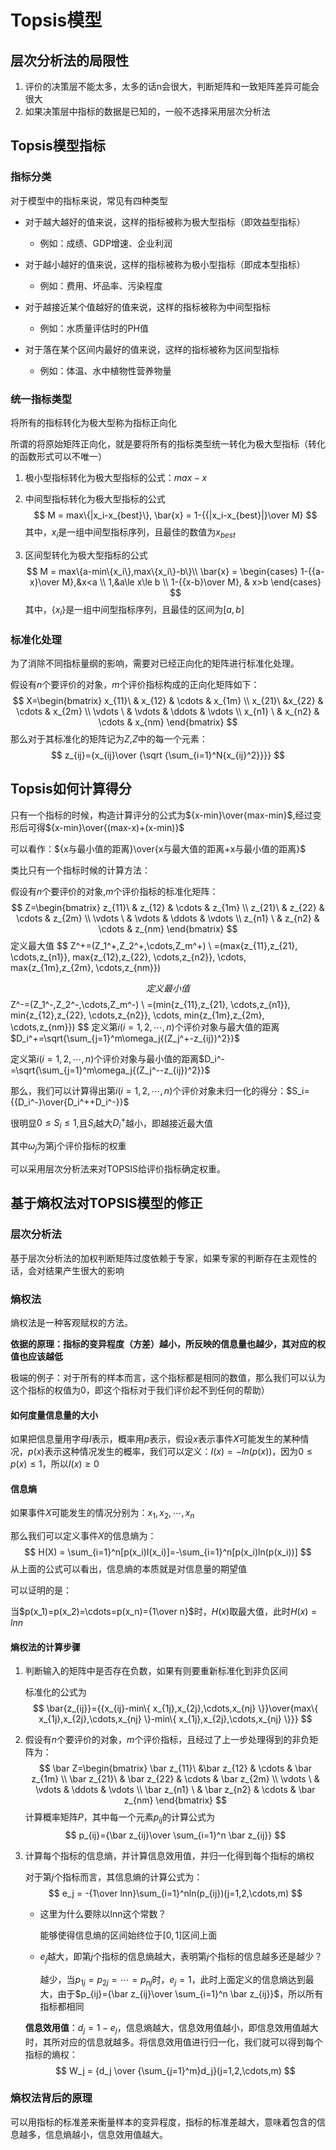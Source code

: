 # Topsis模型

## 层次分析法的局限性

1. 评价的决策层不能太多，太多的话n会很大，判断矩阵和一致矩阵差异可能会很大
2. 如果决策层中指标的数据是已知的，一般不选择采用层次分析法

## Topsis模型指标

### 指标分类

对于模型中的指标来说，常见有四种类型

- 对于越大越好的值来说，这样的指标被称为极大型指标（即效益型指标）
	- 例如：成绩、GDP增速、企业利润

- 对于越小越好的值来说，这样的指标被称为极小型指标（即成本型指标）
	- 例如：费用、坏品率、污染程度

- 对于越接近某个值越好的值来说，这样的指标被称为中间型指标
	- 例如：水质量评估时的PH值

- 对于落在某个区间内最好的值来说，这样的指标被称为区间型指标
	- 例如：体温、水中植物性营养物量


### 统一指标类型

将所有的指标转化为极大型称为指标正向化

所谓的将原始矩阵正向化，就是要将所有的指标类型统一转化为极大型指标（转化的函数形式可以不唯一）

1. 极小型指标转化为极大型指标的公式：$max - x$

2. 中间型指标转化为极大型指标的公式
	$$
	M = max\{|x_i-x_{best}\}, \bar{x} = 1-{{|x_i-x_{best}|}\over M}
	$$
	其中，${x_i}$是一组中间型指标序列，且最佳的数值为$x_{best}$

3. 区间型转化为极大型指标的公式
	$$
	M = max\{a-min\{x_i\},max\{x_i\}-b\}\\
	\bar{x} =
	\begin{cases}
	1-{{a-x}\over M},&x<a \\
	1,&a\le x\le b \\
	1-{{x-b}\over M}, & x>b
	\end{cases}
	$$
	其中，$\{x_i\}$是一组中间型指标序列，且最佳的区间为$[a,b]$



### 标准化处理

为了消除不同指标量纲的影响，需要对已经正向化的矩阵进行标准化处理。

假设有$n$个要评价的对象，$m$个评价指标构成的正向化矩阵如下：
$$
X=\begin{bmatrix}
x_{11}\ & x_{12} & \cdots & x_{1m} \\
x_{21}\ &x_{22} & \cdots & x_{2m} \\
\vdots \ & \vdots & \ddots & \vdots \\
x_{n1} \ & x_{n2} & \cdots & x_{nm}
\end{bmatrix}
$$
那么对于其标准化的矩阵记为$Z$,$Z$​中的每一个元素：
$$
z_{ij}={x_{ij}\over {\sqrt {\sum_{i=1}^N{x_{ij}^2}}}}
$$

## Topsis如何计算得分

只有一个指标的时候，构造计算评分的公式为${x-min}\over{max-min}$,经过变形后可得${x-min}\over{(max-x)+(x-min)}$

可以看作：${x与最小值的距离}\over{x与最大值的距离+x与最小值的距离}$

类比只有一个指标时候的计算方法：

假设有$n$个要评价的对象,$m$个评价指标的标准化矩阵：
$$
Z=\begin{bmatrix}
z_{11}\ & z_{12} & \cdots & z_{1m} \\
z_{21}\ & z_{22} & \cdots & z_{2m} \\
\vdots \ & \vdots & \ddots & \vdots \\
z_{n1} \ & z_{n2} & \cdots & z_{nm}
\end{bmatrix}
$$
定义最大值
$$
Z^+=(Z_1^+,Z_2^+,\cdots,Z_m^+) \\
  =(max\{z_{11},z_{21}, \cdots,z_{n1}\},
  max\{z_{12},z_{22}, \cdots,z_{n2}\}, \cdots,
  max\{z_{1m},z_{2m}, \cdots,z_{nm}\})
  
$$
定义最小值
$$
Z^-=(Z_1^-,Z_2^-,\cdots,Z_m^-) \\
  =(min\{z_{11},z_{21}, \cdots,z_{n1}\},
  min\{z_{12},z_{22}, \cdots,z_{n2}\}, \cdots,
  min\{z_{1m},z_{2m}, \cdots,z_{nm}\})
$$
定义第$i(i=1,2,\cdots,n)$个评价对象与最大值的距离$D_i^+=\sqrt{\sum_{j=1}^m\omega_j{(Z_j^+-z_{ij})^2}}$

定义第$i(i=1,2,\cdots,n)$个评价对象与最小值的距离$D_i^-=\sqrt{\sum_{j=1}^m\omega_j{(Z_j^--z_{ij})^2}}$

那么，我们可以计算得出第$i(i=1,2,\cdots,n)$个评价对象未归一化的得分：$S_i={{D_i^-}\over{D_i^++D_i^-}}$

很明显$0\le S_i \le 1$,且$S_i$越大$D_i^+$越小，即越接近最大值

其中$\omega_j$为第j个评价指标的权重

可以采用层次分析法来对TOPSIS给评价指标确定权重。

## 基于熵权法对TOPSIS模型的修正

### 层次分析法

基于层次分析法的加权判断矩阵过度依赖于专家，如果专家的判断存在主观性的话，会对结果产生很大的影响

### 熵权法

熵权法是一种客观赋权的方法。

**依据的原理：指标的变异程度（方差）越小，所反映的信息量也越少，其对应的权值也应该越低**

极端的例子：对于所有的样本而言，这个指标都是相同的数值，那么我们可以认为这个指标的权值为0，即这个指标对于我们评价起不到任何的帮助）

#### 如何度量信息量的大小

如果把信息量用字母$I$表示，概率用$p$表示，假设$x$表示事件$X$可能发生的某种情况，$p(x)$表示这种情况发生的概率，我们可以定义：$I(x) = -ln(p(x))$，因为$0\le p(x)\le 1$，所以$I(x)\ge 0$

#### 信息熵

如果事件$X$可能发生的情况分别为：$x_1,x_2,\cdots,x_n$

那么我们可以定义事件$X$的信息熵为：
$$
H(X) = \sum_{i=1}^n[p(x_i)I(x_i)]=-\sum_{i=1}^n[p(x_i)ln(p(x_i))]
$$
从上面的公式可以看出，信息熵的本质就是对信息量的期望值

可以证明的是：

当$p(x_1)=p(x_2)=\cdots=p(x_n)={1\over n}$时，$H(x)$取最大值，此时$H(x) = lnn$

#### 熵权法的计算步骤

1. 判断输入的矩阵中是否存在负数，如果有则要重新标准化到非负区间

	标准化的公式为
	$$
	\bar{z_{ij}}={{x_{ij}-min\{ x_{1j},x_{2j},\cdots,x_{nj} \}}\over{max\{ x_{1j},x_{2j},\cdots,x_{nj} \}-min\{ x_{1j},x_{2j},\cdots,x_{nj} \}}}
	$$

2. 假设有$n$个要评价的对象，$m$个评价指标，且经过了上一步处理得到的非负矩阵为：
	$$
	\bar Z=\begin{bmatrix}
	\bar z_{11}\ &\bar  z_{12} & \cdots & \bar z_{1m} \\
	\bar z_{21}\ & \bar z_{22} & \cdots & \bar z_{2m} \\
	\vdots \ & \vdots & \ddots & \vdots \\
	\bar z_{n1} \ & \bar z_{n2} & \cdots & \bar z_{nm}
	\end{bmatrix}
	$$
	计算概率矩阵$P$，其中每一个元素$p_{ij}$的计算公式为
	$$
	p_{ij}={\bar z_{ij}\over \sum_{i=1}^n \bar z_{ij}}
	$$

3. 计算每个指标的信息熵，并计算信息效用值，并归一化得到每个指标的熵权

	对于第$j$个指标而言，其信息熵的计算公式为：
	$$
	e_j = -{1\over lnn}\sum_{i=1}^nln(p_{ij})(j=1,2,\cdots,m)
	$$

	- 这里为什么要除以lnn这个常数？

		能够使得信息熵的区间始终位于$[0,1]$区间上面

	- $e_j$越大，即第$j$个指标的信息熵越大，表明第$j$个指标的信息越多还是越少？

		越少，当$p_{1j}=p_{2j}=\cdots=p_{nj}$时，$e_j=1$，此时上面定义的信息熵达到最大，由于$p_{ij}={\bar z_{ij}\over \sum_{i=1}^n \bar z_{ij}}$，所以所有指标都相同

	**信息效用值**：$d_j=1-e_j$，信息熵越大，信息效用值越小，即信息效用值越大时，其所对应的信息就越多。将信息效用值进行归一化，我们就可以得到每个指标的熵权：
	$$
	W_j = {d_j \over {\sum_{j=1}^m}d_j}(j=1,2,\cdots,m)
	$$

### 熵权法背后的原理

可以用指标的标准差来衡量样本的变异程度，指标的标准差越大，意味着包含的信息越多，信息熵越小，信息效用值越大。

